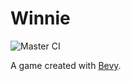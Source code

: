 # Winnie

![Master CI](https://github.com/porkbrain/winnie/actions/workflows/master.yml/badge.svg?branch=master)

A game created with [Bevy](https://bevyengine.org/).
